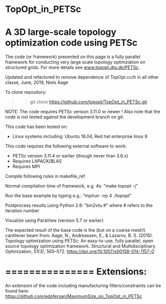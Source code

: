 TopOpt_in_PETSc
===============
A 3D large-scale topology optimization code using PETSc
===============

The code (or framework) presented on this page is a fully parallel framework for conducting very large scale topology optimziation on structured grids. For more
details see www.topopt.dtu.dk/PETSc.

Updated and refactored to remove dependence of TopOpt.cc/h in all other classe,
June, 2019, Niels Aage

To clone repository:
>> git clone https://github.com/topopt/TopOpt_in_PETSc.git

NOTE: The code requires PETSc version 3.11.0 or newer ! Also note that the code is not tested against the development branch on git.

This code has been tested on:
- Linux systems including: Ubuntu 18.04, Red hat enterprise linux 8

This code requires the following external software to work:
- PETSc version 3.11.4 or earlier (though never than 3.8.x)
- Requires LAPACK/BLAS
- Requires MPI

Compile following rules in makefile_ref

Normal compilation time of framework, e.g. 4s: "make topopt -j"

Run the base example by typing e.g.: "mpirun -np 4 ./topopt"

Postprocess results using Python 2.6: "bin2vtu #" where # refers to the iteration number

Visualize using ParaView (version 5.7 or earlier)

The expected result of the base code is the (but on a coarse mesh!) cantilever beam from:
Aage, N., Andreassen, E., & Lazarov, B. S. (2015). Topology optimization using PETSc: An easy-to-use, fully parallel, open source topology optimization framework. Structural and Multidisciplinary Optimization, 51(3), 565–572. https://doi.org/10.1007/s00158-014-1157-0

===============
Extensions: 
===============
An extension of the code including manufacturing filters/constraints can be found here:
https://github.com/edofersan/MaximumSize_on_TopOpt_in_PETSc



